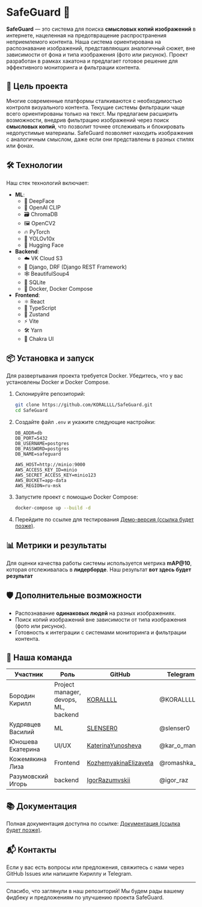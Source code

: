 # SafeGuard 🚀

**SafeGuard** — это система для поиска **смысловых копий изображений** в интернете, нацеленная на предотвращение распространения неприемлемого контента. Наша система ориентирована на распознавание изображений, представляющих аналогичный сюжет, вне зависимости от фона и типа изображения (фото или рисунок). Проект разработан в рамках хакатона и предлагает готовое решение для эффективного мониторинга и фильтрации контента.

## 🎯 Цель проекта

Многие современные платформы сталкиваются с необходимостью контроля визуального контента. Текущие системы фильтрации чаще всего ориентированы только на текст. Мы предлагаем расширить возможности, внедрив фильтрацию изображений через поиск **смысловых копий**, что позволит точнее отслеживать и блокировать недопустимые материалы. SafeGuard позволяет находить изображения с аналогичным смыслом, даже если они представлены в разных стилях или фонах.

## 🛠️ Технологии

Наш стек технологий включает:

- **ML**: 
  - 🤖 DeepFace
  - 🎯 OpenAI CLIP
  - 🗃️ ChromaDB
  - 🖼️ OpenCV2
  - 🔥 PyTorch
  - 🦾 YOLOv10x
  - 🤗 Hugging Face
- **Backend**:
  - ☁️ VK Cloud S3
  - 🧩 Django, DRF (Django REST Framework)
  - 🕸️ BeautifulSoup4
  - 💾 SQLite
  - 🐳 Docker, Docker Compose
- **Frontend**:
  - ⚛️ React
  - 📝 TypeScript
  - 🐻 Zustand
  - ⚡ Vite
  - 🛠️ Yarn
  - 💅 Chakra UI

## 📦 Установка и запуск

Для развертывания проекта требуется Docker. Убедитесь, что у вас установлены Docker и Docker Compose.

1. Склонируйте репозиторий:
   ```bash
   git clone https://github.com/KORALLLL/SafeGuard.git
   cd SafeGuard
   ```

2. Создайте файл `.env` и укажите следующие настройки:
   ```dotenv
   DB_ADDR=db
   DB_PORT=5432
   DB_USERNAME=postgres
   DB_PASSWORD=postgres
   DB_NAME=safeguard

   AWS_HOST=http://minio:9000
   AWS_ACCESS_KEY_ID=minio
   AWS_SECRET_ACCESS_KEY=minio123
   AWS_BUCKET=app-data
   AWS_REGION=ru-msk
   ```

3. Запустите проект с помощью Docker Compose:
   ```bash
   docker-compose up --build -d
   ```

4. Перейдите по ссылке для тестирования [Демо-версия (ссылка будет позже)]().

## 📊 Метрики и результаты

Для оценки качества работы системы используется метрика **mAP@10**, которая отслеживалась в **лидерборде**. Наш результат **вот здесь будет результат**

## 🛡️ Дополнительные возможности

- Распознавание **одинаковых людей** на разных изображениях.
- Поиск копий изображений вне зависимости от типа изображения (фото или рисунок).
- Готовность к интеграции с системами мониторинга и фильтрации контента.

## 👥 Наша команда

| Участник        | Роль                    | GitHub                             | Telegram           |
|-----------------|-------------------------|------------------------------------|--------------------|
| Бородин Кирилл  | Project manager, devops, ML, backend | [KORALLLL](https://github.com/KORALLLL) | @KORALLLLLL           |
| Кудрявцев Василий| ML     | [SLENSER0](https://github.com/SLENSER0) | @slenser0      |
| Юношева Екатерина | UI/UX    | [KaterinaYunosheva](https://github.com/KaterinaYunosheva) | @kar_o_man     |
| Кожемякина Лиза| Frontend     | [KozhemyakinaElizaveta](https://github.com/KozhemyakinaElizaveta) | @romashka_ls     |
| Разумовский Игорь| backend    | [IgorRazumvskii](https://github.com/IgorRazumvskii) | @igor_raz      |

## 📚 Документация

Полная документация доступна по ссылке: [Документация (ссылка будет позже)]().

<!-- ## 🔍 Лицензия

Проект распространяется под лицензией MIT. Подробности смотрите в файле [LICENSE](./LICENSE). -->

## 📬 Контакты

Если у вас есть вопросы или предложения, свяжитесь с нами через GitHub Issues или напишите Кириллу и Telegram.

---

Спасибо, что заглянули в наш репозиторий! Мы будем рады вашему фидбеку и предложениям по улучшению проекта SafeGuard.
